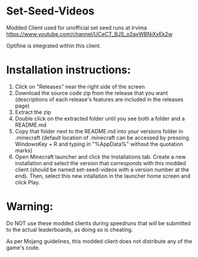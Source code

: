 # Set-Seed-Videos
Modded Client used for unofficial set seed runs at Irvima https://www.youtube.com/channel/UCeCT_BJS_o2avWBNiXxEk2w

Optifine is integrated within this client.

# Installation instructions:

1. Click on "Releases" near the right side of the screen
2. Download the source code zip from the release that you want (descriptions of each release's features are included in the releases page)
3. Extract the zip
4. Double click on the extracted folder until you see both a folder and a README.md
5. Copy that folder next to the README.md into your versions folder in .minecraft (default location of .minecraft can be accessed by pressing WindowsKey + R and typing in "%AppData%" without the quotation marks)
6. Open Minecraft launcher and click the Installations tab. Create a new installation and select the version that corresponds with this modded client (should be named set-seed-videos with a version number at the end). Then, select this new intallation in the launcher home screen and click Play.

# Warning:
Do NOT use these modded clients during speedruns that will be submitted to the actual leaderboards, as doing so is cheating.

As per Mojang guidelines, this modded client does not distribute any of the game's code.
